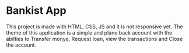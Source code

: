# Bankist App

This project is made with HTML, CSS, JS and it is not responsive yet. The theme of this application is a simple and plane back account with the abilties to Transfer monye, Request loan, view the transactions and Close the account.
